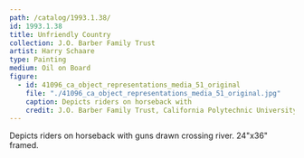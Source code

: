 ```yaml
---
path: /catalog/1993.1.38/
id: 1993.1.38
title: Unfriendly Country
collection: J.O. Barber Family Trust
artist: Harry Schaare
type: Painting
medium: Oil on Board
figure:
  - id: 41096_ca_object_representations_media_51_original
    file: "./41096_ca_object_representations_media_51_original.jpg"
    caption: Depicts riders on horseback with
    credit: J.O. Barber Family Trust, California Polytechnic University\nThe images associated with the objects on this website are protected under United States copyright laws. We are pleased to share these materials as an educational resource for the public for non-commercial, educational and personal use only, or for fair use as defined by law.
---
```

Depicts riders on horseback with guns drawn crossing river. 
24"x36"
framed.

